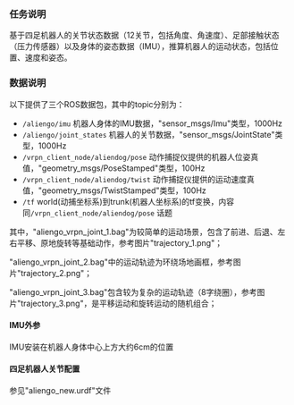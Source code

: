 ### 任务说明

基于四足机器人的关节状态数据（12关节，包括角度、角速度）、足部接触状态（压力传感器）以及身体的姿态数据（IMU），推算机器人的运动状态，包括位置、速度和姿态。

### 数据说明

以下提供了三个ROS数据包，其中的topic分别为：

- `/aliengo/imu` 机器人身体的IMU数据，"sensor_msgs/Imu"类型，1000Hz
- `/aliengo/joint_states` 机器人的关节数据，"sensor_msgs/JointState"类型，1000Hz
- `/vrpn_client_node/aliendog/pose` 动作捕捉仪提供的机器人位姿真值，"geometry_msgs/PoseStamped"类型，100Hz
- `/vrpn_client_node/aliendog/twist` 动作捕捉仪提供的运动速度真值，"geometry_msgs/TwistStamped"类型，100Hz
- `/tf` world(动捕坐标系)到trunk(机器人坐标系)的tf变换，内容同`/vrpn_client_node/aliendog/pose` 话题

其中，"aliengo_vrpn_joint_1.bag"为较简单的运动场景，包含了前进、后退、左右平移、原地旋转等基础动作，参考图片"trajectory_1.png"；

"aliengo_vrpn_joint_2.bag"中的运动轨迹为环绕场地画框，参考图片"trajectory_2.png"；

"aliengo_vrpn_joint_3.bag"包含较为复杂的运动轨迹（8字绕圈），参考图片"trajectory_3.png"，是平移运动和旋转运动的随机组合；

#### IMU外参

IMU安装在机器人身体中心上方大约6cm的位置

#### 四足机器人关节配置

参见"aliengo_new.urdf"文件